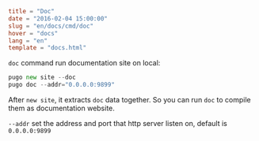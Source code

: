 ```toml
title = "Doc"
date = "2016-02-04 15:00:00"
slug = "en/docs/cmd/doc"
hover = "docs"
lang = "en"
template = "docs.html"
```

`doc` command run documentation site on local:

```go
pugo new site --doc
pugo doc --addr="0.0.0.0:9899"
```

After `new site`, it extracts `doc` data together. So you can run `doc` to compile them as documentation website.

`--addr` set the address and port that http server listen on, default is `0.0.0.0:9899`